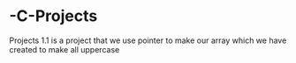 # -C-Projects
Projects
1.1 is a project that we use pointer to make our array which we have created to make all uppercase
